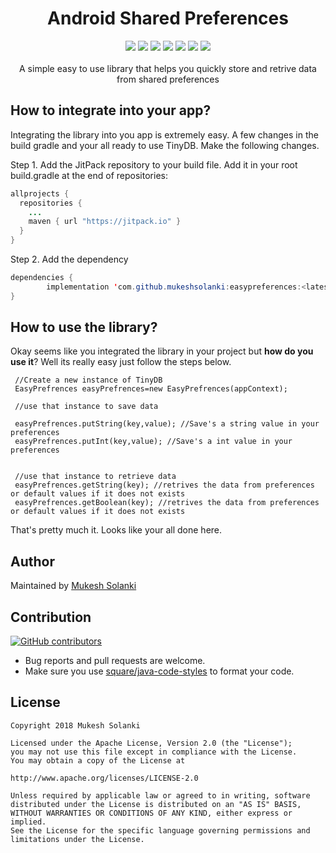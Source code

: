<h1 align="center">Android Shared Preferences</h1>
<p align="center">
  <a href="https://jitpack.io/#mukeshsolanki/Android-Shared-Preferences-TinyDB-"><img src="https://jitpack.io/v/mukeshsolanki/Android-Shared-Preferences-TinyDB-/month.svg"/></a>
  <a href="https://android-arsenal.com/api?level=9"> <img src="https://img.shields.io/badge/API-9%2B-blue.svg?style=flat" /></a>
  <a href="https://jitpack.io/#mukeshsolanki/Android-Shared-Preferences-TinyDB-"> <img src="https://jitpack.io/v/mukeshsolanki/Android-Shared-Preferences-TinyDB-.svg" /></a>
  <a href="http://android-arsenal.com/details/1/3805"> <img src="https://img.shields.io/badge/Android%20Arsenal-Android--Shared--Preferences-brightgreen.svg?style=flat" /></a>
  <a href="https://travis-ci.org/mukeshsolanki/Android-Shared-Preferences-TinyDB-"> <img src="https://travis-ci.org/mukeshsolanki/Android-Shared-Preferences-TinyDB-.svg?branch=master" /></a>
  <a href="https://opensource.org/licenses/Apache-2.0"><img src="https://img.shields.io/badge/License-Apache%202.0-blue.svg"/></a>
  <a href="https://www.paypal.me/mukeshsolanki"> <img src="https://img.shields.io/badge/paypal-donate-yellow.svg" /></a>
  <br /><br />
  A simple easy to use library that helps you quickly store and retrive data from shared preferences
</p>

## How to integrate into your app?

Integrating the library into you app is extremely easy. A few changes in the build gradle and your all ready to use TinyDB. Make the following changes.

Step 1. Add the JitPack repository to your build file. Add it in your root build.gradle at the end of repositories:

```java
allprojects {
  repositories {
    ...
    maven { url "https://jitpack.io" }
  }
}
```
Step 2. Add the dependency
```java
dependencies {
        implementation 'com.github.mukeshsolanki:easypreferences:<latest-version>'
}
```

## How to use the library?
Okay seems like you integrated the library in your project but **how do you use it**? Well its really easy just follow the steps below.

```
 //Create a new instance of TinyDB
 EasyPrefrences easyPrefrences=new EasyPrefrences(appContext);
 
 //use that instance to save data
 
 easyPrefrences.putString(key,value); //Save's a string value in your preferences
 easyPrefrences.putInt(key,value); //Save's a int value in your preferences
 
 
 //use that instance to retrieve data
 easyPrefrences.getString(key); //retrives the data from preferences or default values if it does not exists
 easyPrefrences.getBoolean(key); //retrives the data from preferences or default values if it does not exists
```
That's pretty much it. Looks like your all done here.

## Author
Maintained by [Mukesh Solanki](https://www.github.com/mukeshsolanki)

## Contribution
[![GitHub contributors](https://img.shields.io/github/contributors/mukeshsolanki/easypreferences.svg)](https://github.com/mukeshsolanki/easypreferences/graphs/contributors)

* Bug reports and pull requests are welcome.
* Make sure you use [square/java-code-styles](https://github.com/square/java-code-styles) to format your code.

## License
```
Copyright 2018 Mukesh Solanki

Licensed under the Apache License, Version 2.0 (the "License");
you may not use this file except in compliance with the License.
You may obtain a copy of the License at

http://www.apache.org/licenses/LICENSE-2.0

Unless required by applicable law or agreed to in writing, software
distributed under the License is distributed on an "AS IS" BASIS,
WITHOUT WARRANTIES OR CONDITIONS OF ANY KIND, either express or implied.
See the License for the specific language governing permissions and
limitations under the License.
```